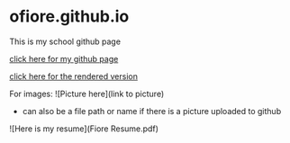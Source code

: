 # ofiore.github.io

This is my school github page

[click here for my github page](https://github.com/ofiore/ofiore.github.io)

[click here for the rendered version](https://ofiore.github.io)

For images:
![Picture here](link to picture)

* can also be a file path or name if there is a picture uploaded to github

![Here is my resume](Fiore Resume.pdf)
